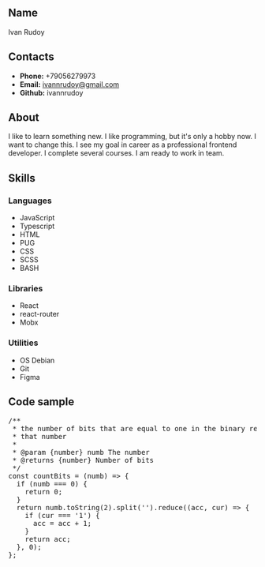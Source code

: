 ## Name
Ivan Rudoy

## Contacts
- **Phone:** +79056279973
- **Email:** ivannrudoy@gmail.com
- **Github:** ivannrudoy

## About
I like to learn something new. I like programming, but it's only a hobby now. I
want to change this. I see my goal in career as a professional frontend 
developer. I complete several courses. I am ready to work in team.

## Skills
### Languages
- JavaScript
- Typescript
- HTML
- PUG
- CSS
- SCSS
- BASH

### Libraries
- React
- react-router
- Mobx

### Utilities
- OS Debian
- Git
- Figma

## Code sample
<pre>
/**
 * the number of bits that are equal to one in the binary representation of 
 * that number
 *
 * @param {number} numb The number
 * @returns {number} Number of bits
 */
const countBits = (numb) => {
  if (numb === 0) {
    return 0;
  }
  return numb.toString(2).split('').reduce((acc, cur) => {
    if (cur === '1') {
      acc = acc + 1;
    }
    return acc;
  }, 0);
};
</pre>